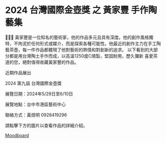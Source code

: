 # 2024 台灣國際金壺獎 之 黃家豐 手作陶藝集

<aside>
👨🏽‍🎨 黃家豐是一位知名的藝術家，他的作品多元且具有深度。他的創作風格獨特，不拘泥於任何形式或媒介，而是探索各種可能性。他最近的創作主力在手工陶藝茶壺，每一件作品都體現了他對藝術的熱情和對創新的追求。
以下看到的大部分都是用台灣陶土手作而成，以高溫1250度C燒製，堅固耐用，歷久彌新
喜愛茶道的您，絕對值得收藏黃家豐的作品。

近期作品展出

2024 第九屆 台灣國際金壺獎 

展覽日期：2024年5/29日至6/10日

展覽地點：台中市港區藝術中心

聯絡方式：黃煜明 0928419296 

</aside>

請點擊下方的圖片以查看作品的詳細介紹。

[Moodboard](Moodboard%200d429043f9c348438df2af1b5a63367f.csv)